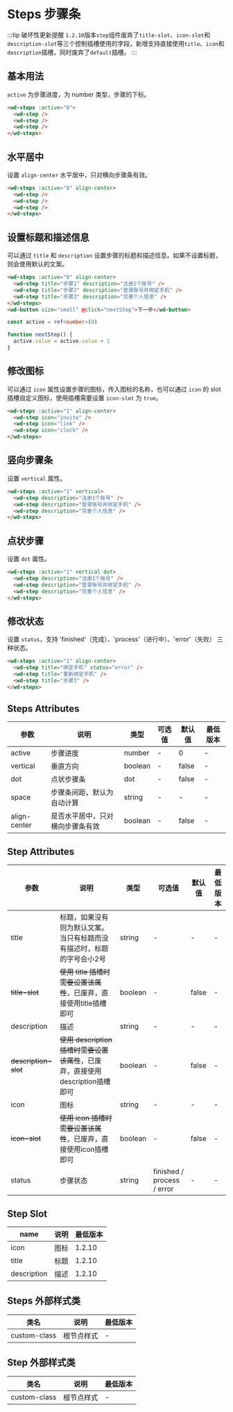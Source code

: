 <frame/>

#  Steps 步骤条

:::tip 破坏性更新提醒
`1.2.10`版本`step`组件废弃了`title-slot`、`icon-slot`和`description-slot`等三个控制插槽使用的字段，新增支持直接使用`title`、`icon`和`description`插槽，同时废弃了`default`插槽。
:::


## 基本用法

`active` 为步骤进度，为 number 类型，步骤的下标。

```html
<wd-steps :active="0">
  <wd-step />
  <wd-step />
  <wd-step />
</wd-steps>
```

## 水平居中

设置 `align-center` 水平居中，只对横向步骤条有效。

```html
<wd-steps :active="0" align-center>
  <wd-step />
  <wd-step />
  <wd-step />
</wd-steps>
```

## 设置标题和描述信息

可以通过 `title` 和 `description` 设置步骤的标题和描述信息。如果不设置标题，则会使用默认的文案。

```html
<wd-steps :active="0" align-center>
  <wd-step title="步骤1" description="注册1个账号" />
  <wd-step title="步骤2" description="登录账号并绑定手机" />
  <wd-step title="步骤3" description="完善个人信息" />
</wd-steps>
<wd-button size="small" @click="nextStep">下一步</wd-button>
```
```ts
const active = ref<number>(0)

function nextStep() {
  active.value = active.value + 1
}

```

## 修改图标

可以通过 `icon` 属性设置步骤的图标，传入图标的名称，也可以通过 `icon` 的 slot 插槽自定义图标，使用插槽需要设置 `icon-slot` 为 `true`。

```html
<wd-steps :active="1" align-center>
  <wd-step icon="invite" />
  <wd-step icon="link" />
  <wd-step icon="clock" />
</wd-steps>
```

## 竖向步骤条

设置 `vertical` 属性。

```html
<wd-steps :active="1" vertical>
  <wd-step description="注册1个账号" />
  <wd-step description="登录账号并绑定手机" />
  <wd-step description="完善个人信息" />
</wd-steps>
```

## 点状步骤

设置 `dot` 属性。

```html
<wd-steps :active="1" vertical dot>
  <wd-step description="注册1个账号" />
  <wd-step description="登录账号并绑定手机" />
  <wd-step description="完善个人信息" />
</wd-steps>
```

## 修改状态

设置 `status`，支持 'finished'（完成）、'process'（进行中）、'error'（失败） 三种状态。

```html
<wd-steps :active="1" align-center>
  <wd-step title="绑定手机" status="error" />
  <wd-step title="重新绑定手机" />
  <wd-step title="步骤3" />
</wd-steps>
```

## Steps Attributes

| 参数 | 说明 | 类型 | 可选值 | 默认值 | 最低版本 |
|-----|------|-----|-------|-------|--------|
| active | 步骤进度 | number | - | 0 | - |
| vertical | 垂直方向 | boolean | - | false | - |
| dot | 点状步骤条 | dot | - | false | - |
| space | 步骤条间距，默认为自动计算 | string | - | - | - |
| align-center | 是否水平居中，只对横向步骤条有效 | boolean | - | false | - |

## Step Attributes

| 参数 | 说明 | 类型 | 可选值 | 默认值 | 最低版本 |
|-----|------|-----|-------|-------|--------|
| title | 标题，如果没有则为默认文案。当只有标题而没有描述时，标题的字号会小2号 | string | - | - | - |
| <s>title-slot</s> |<s> 使用 title 插槽时需要设置该属性</s>，已废弃，直接使用title插槽即可 | boolean | - | false | - |
| description | 描述 | string | - | - | - |
| <s>description-slot</s> | <s>使用 description 插槽时需要设置该属性</s>，已废弃，直接使用description插槽即可 | boolean | - | false | - |
| icon | 图标 | string | - | - | - |
| <s>icon-slot</s> | <s>使用 icon 插槽时需要设置该属性</s>，已废弃，直接使用icon插槽即可 | boolean | - | false | - |
| status | 步骤状态 | string | finished / process / error | - | - |

## Step Slot

| name | 说明 | 最低版本 |
|------|-----|---------|
| icon | 图标 | 1.2.10 |
| title | 标题 | 1.2.10 |
| description | 描述 | 1.2.10 |

## Steps 外部样式类

| 类名 | 说明 | 最低版本 |
|-----|-----|---------|
| custom-class | 根节点样式 | - |

## Step 外部样式类

| 类名 | 说明 | 最低版本 |
|-----|------|--------|
| custom-class | 根节点样式 | - |
